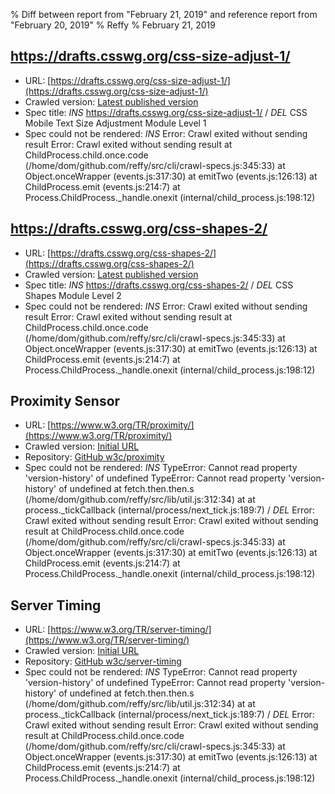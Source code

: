 % Diff between report from "February 21, 2019" and reference report from "February 20, 2019"
% Reffy
% February 21, 2019

## https://drafts.csswg.org/css-size-adjust-1/

- URL: [https://drafts.csswg.org/css-size-adjust-1/](https://drafts.csswg.org/css-size-adjust-1/)
- Crawled version: [Latest published version](undefined)
- Spec title: *INS* https://drafts.csswg.org/css-size-adjust-1/ / *DEL* CSS Mobile Text Size Adjustment Module Level 1
- Spec could not be rendered: *INS* Error: Crawl exited without sending result Error: Crawl exited without sending result
    at ChildProcess.child.once.code (/home/dom/github.com/reffy/src/cli/crawl-specs.js:345:33)
    at Object.onceWrapper (events.js:317:30)
    at emitTwo (events.js:126:13)
    at ChildProcess.emit (events.js:214:7)
    at Process.ChildProcess._handle.onexit (internal/child_process.js:198:12)


## https://drafts.csswg.org/css-shapes-2/

- URL: [https://drafts.csswg.org/css-shapes-2/](https://drafts.csswg.org/css-shapes-2/)
- Crawled version: [Latest published version](undefined)
- Spec title: *INS* https://drafts.csswg.org/css-shapes-2/ / *DEL* CSS Shapes Module Level 2
- Spec could not be rendered: *INS* Error: Crawl exited without sending result Error: Crawl exited without sending result
    at ChildProcess.child.once.code (/home/dom/github.com/reffy/src/cli/crawl-specs.js:345:33)
    at Object.onceWrapper (events.js:317:30)
    at emitTwo (events.js:126:13)
    at ChildProcess.emit (events.js:214:7)
    at Process.ChildProcess._handle.onexit (internal/child_process.js:198:12)


## Proximity Sensor

- URL: [https://www.w3.org/TR/proximity/](https://www.w3.org/TR/proximity/)
- Crawled version: [Initial URL](https://www.w3.org/TR/proximity/)
- Repository: [GitHub w3c/proximity](https://github.com/w3c/proximity)
- Spec could not be rendered: *INS* TypeError: Cannot read property 'version-history' of undefined TypeError: Cannot read property 'version-history' of undefined
    at fetch.then.then.s (/home/dom/github.com/reffy/src/lib/util.js:312:34)
    at <anonymous>
    at process._tickCallback (internal/process/next_tick.js:189:7) / *DEL* Error: Crawl exited without sending result Error: Crawl exited without sending result
    at ChildProcess.child.once.code (/home/dom/github.com/reffy/src/cli/crawl-specs.js:345:33)
    at Object.onceWrapper (events.js:317:30)
    at emitTwo (events.js:126:13)
    at ChildProcess.emit (events.js:214:7)
    at Process.ChildProcess._handle.onexit (internal/child_process.js:198:12)


## Server Timing

- URL: [https://www.w3.org/TR/server-timing/](https://www.w3.org/TR/server-timing/)
- Crawled version: [Initial URL](https://www.w3.org/TR/server-timing/)
- Repository: [GitHub w3c/server-timing](https://github.com/w3c/server-timing)
- Spec could not be rendered: *INS* TypeError: Cannot read property 'version-history' of undefined TypeError: Cannot read property 'version-history' of undefined
    at fetch.then.then.s (/home/dom/github.com/reffy/src/lib/util.js:312:34)
    at <anonymous>
    at process._tickCallback (internal/process/next_tick.js:189:7) / *DEL* Error: Crawl exited without sending result Error: Crawl exited without sending result
    at ChildProcess.child.once.code (/home/dom/github.com/reffy/src/cli/crawl-specs.js:345:33)
    at Object.onceWrapper (events.js:317:30)
    at emitTwo (events.js:126:13)
    at ChildProcess.emit (events.js:214:7)
    at Process.ChildProcess._handle.onexit (internal/child_process.js:198:12)


